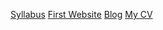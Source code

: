 [Syllabus](https://github.com/green-fox-academy/teaching-materials/blob/master/syllabus/foundation/README.md "Sylabus")
[First Website](https://green-rose.github.io/week-01/FirstWebsite)
[Blog](https://green-rose.github.io/week-01/Blog)
[My CV](https://green-rose.github.io/week-01/MyCv)